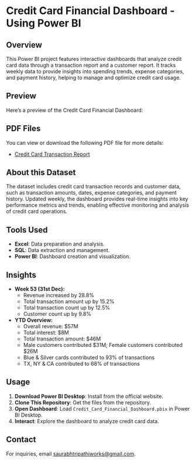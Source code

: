 # Credit Card Financial Dashboard - Using Power BI

## Overview
This Power BI project features interactive dashboards that analyze credit card data through a transaction report and a customer report. It tracks weekly data to provide insights into spending trends, expense categories, and payment history, helping to manage and optimize credit card usage.

## Preview
Here’s a preview of the Credit Card Financial Dashboard:
## PDF Files

You can view or download the following PDF file for more details:

- [Credit Card Transaction Report](Credit%20Card%20Transaction%20Report.pdf)




## About this Dataset
The dataset includes credit card transaction records and customer data, such as transaction amounts, dates, expense categories, and payment history. Updated weekly, the dashboard provides real-time insights into key performance metrics and trends, enabling effective monitoring and analysis of credit card operations.

## Tools Used
- **Excel**: Data preparation and analysis.
- **SQL**: Data extraction and management.
- **Power BI**: Dashboard creation and visualization.

## Insights
- **Week 53 (31st Dec):**
  - Revenue increased by 28.8%
  - Total transaction amount up by 15.2%
  - Total transaction count up by 12.5%
  - Customer count up by 9.8%
- **YTD Overview:**
  - Overall revenue: $57M
  - Total interest: $8M
  - Total transaction amount: $46M
  - Male customers contributed $31M; Female customers contributed $26M
  - Blue & Silver cards contributed to 93% of transactions
  - TX, NY & CA contributed to 68% of transactions

## Usage
1. **Download Power BI Desktop**: Install from the official website.
2. **Clone This Repository**: Get the files from the repository.
3. **Open Dashboard**: Load `Credit_Card_Financial_Dashboard.pbix` in Power BI Desktop.
4. **Interact**: Explore the dashboard to analyze credit card data.

## Contact
For inquiries, email saurabhtripathiworks@gmail.com.
